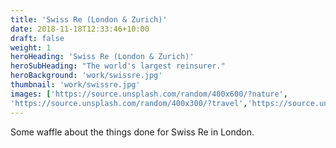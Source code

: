 ```yaml
---
title: 'Swiss Re (London & Zurich)'
date: 2018-11-18T12:33:46+10:00
draft: false
weight: 1
heroHeading: 'Swiss Re (London & Zurich)'
heroSubHeading: "The world's largest reinsurer."
heroBackground: 'work/swissre.jpg'
thumbnail: 'work/swissre.jpg'
images: ['https://source.unsplash.com/random/400x600/?nature', 
'https://source.unsplash.com/random/400x300/?travel','https://source.unsplash.com/random/400x300/?architecture','https://source.unsplash.com/random/400x600/?buildings','https://source.unsplash.com/random/400x300/?city','https://source.unsplash.com/random/400x600/?business']
---
```


Some waffle about the things done for Swiss Re in London.
